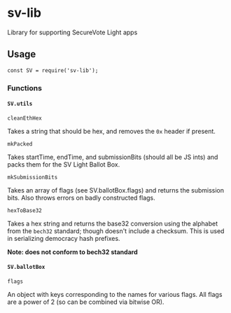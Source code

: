 # sv-lib

Library for supporting SecureVote Light apps

## Usage

`const SV = require('sv-lib');`

### Functions

#### `SV.utils`

`cleanEthHex`

Takes a string that should be hex, and removes the `0x` header if present.

`mkPacked`

Takes startTime, endTime, and submissionBits (should all be JS ints) and packs them for the SV Light Ballot Box.

`mkSubmissionBits`

Takes an array of flags (see SV.ballotBox.flags) and returns the submission bits. Also throws errors on badly constructed flags.

`hexToBase32`

Takes a hex string and returns the base32 conversion using the alphabet from the `bech32` standard; though doesn't include a checksum.
This is used in serializing democracy hash prefixes.

**Note: does not conform to bech32 standard**

#### `SV.ballotBox`

`flags`

An object with keys corresponding to the names for various flags. All flags are a power of 2 (so can be combined via bitwise OR).
